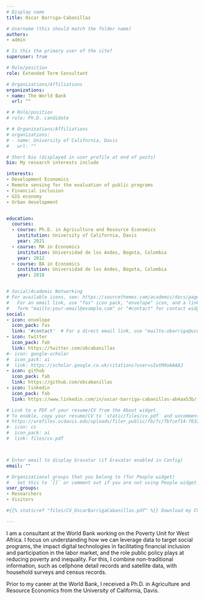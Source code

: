 ```yaml
---
# Display name
title: Oscar Barriga-Cabanillas

# Username (this should match the folder name)
authors:
- admin

# Is this the primary user of the site?
superuser: true

# Role/position
role: Extended Term Consultant 

# Organizations/Affiliations
organizations:
- name: The World Bank
  url: ""

# # Role/position
# role: Ph.D. candidate

# # Organizations/Affiliations
# organizations:
# - name: University of California, Davis
#   url: ""

# Short bio (displayed in user profile at end of posts)
bio: My research interests include 

interests:
- Development Economics
- Remote sensing for the evaluation of public programs 
- Financial inclusion 
- GIG economy
- Urban development


education:
  courses:
  - course: Ph.D. in Agriculture and Resource Economics
    institution: University of California, Davis
    year: 2021 
  - course: MA in Economics
    institution: Universidad de los Andes, Bogota, Colombia
    year: 2012
  - course: BA in Economics
    institution: Universidad de los Andes, Bogota, Colombia
    year: 2010


# Social/Academic Networking
# For available icons, see: https://sourcethemes.com/academic/docs/page-builder/#icons
#   For an email link, use "fas" icon pack, "envelope" icon, and a link in the
#   form "mailto:your-email@example.com" or "#contact" for contact widget.
social:
- icon: envelope
  icon_pack: fas
  link: '#contact'  # For a direct email link, use "mailto:obarriga@ucdavis.edu".
- icon: twitter
  icon_pack: fab
  link: https://twitter.com/obcabanillas
#- icon: google-scholar
#  icon_pack: ai
#  link: https://scholar.google.co.uk/citations?user=sIwtMXoAAAAJ
- icon: github
  icon_pack: fab
  link: https://github.com/obcabanillas
- icon: linkedin
  icon_pack: fab
  link: https://www.linkedin.com/in/oscar-barriga-cabanillas-ab4aa53b/

# Link to a PDF of your resume/CV from the About widget.
# To enable, copy your resume/CV to `static/files/cv.pdf` and uncomment the lines below.
# https://arefiles.ucdavis.edu/uploads/filer_public/fb/fc/fbfcef14-f632-42b0-b2ce-cbbcd100e91c/cv_oscarbarrigacabanillas.pdf
#- icon: cv
#  icon_pack: ai
#  link: files/cv.pdf



# Enter email to display Gravatar (if Gravatar enabled in Config)
email: ""

# Organizational groups that you belong to (for People widget)
#   Set this to `[]` or comment out if you are not using People widget.
user_groups:
- Researchers
- Visitors

#{{% staticref "files/CV_OscarBarrigaCabanillas.pdf" %}} Download my CV{{% /staticref %}}.

---
```



I am a consultant at the World Bank working on the Poverty Unit for West Africa. I focus on understanding how we can leverage data to target social programs, the impact digital technologies in facilitating financial inclusion and participation in the labor market, and the role public policy plays at reducing poverty and inequality. For this, I combine non-traditional information, such as cellphone detail records and satellite data, with household surveys and census records.  


Prior to my career at the World Bank, I received a Ph.D. in Agriculture and Resource Economics from the University of California, Davis.

<!-- 
In my Job Market Paper, I identify heterogeneous responses to a digital credit product that finances cellphone expenditure. I find poorer customers are able to relax binding liquidity constraints, whereas non-poor customers demand loans for their convenience and not for pressing liquidity needs. 
My research combines high-frequency data with traditional household surveys to understand the daily financial lives of the poor. I also explore how big data can be used to identify and target vulnerable households, and its limitations. -->



